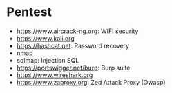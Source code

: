 # Pentest

* https://www.aircrack-ng.org: WIFI security
* https://www.kali.org
* https://hashcat.net: Password recovery
* nmap
* sqlmap: Injection SQL
* https://portswigger.net/burp: Burp suite
* https://www.wireshark.org
* https://www.zaproxy.org: Zed Attack Proxy (Owasp)
